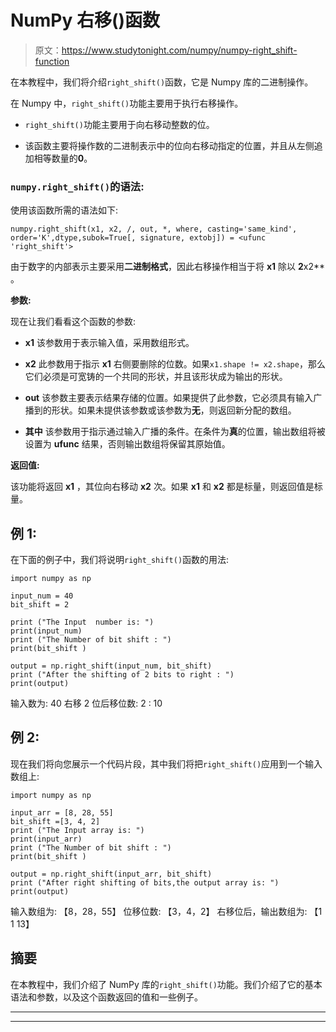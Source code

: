 # NumPy 右移()函数

> 原文：<https://www.studytonight.com/numpy/numpy-right_shift-function>

在本教程中，我们将介绍`right_shift()`函数，它是 Numpy 库的二进制操作。

在 Numpy 中，`right_shift()`功能主要用于执行右移操作。

*   `right_shift()`功能主要用于向右移动整数的位。

*   该函数主要将操作数的二进制表示中的位向右移动指定的位置，并且从左侧追加相等数量的**0**。

### `numpy.right_shift()`的语法:

使用该函数所需的语法如下:

```
numpy.right_shift(x1, x2, /, out, *, where, casting='same_kind', order='K',dtype,subok=True[, signature, extobj]) = <ufunc 'right_shift'>
```

由于数字的内部表示主要采用**二进制格式**，因此右移操作相当于将 **x1** 除以 **2**x2** 。

**参数:**

现在让我们看看这个函数的参数:

*   **x1**
    该参数用于表示输入值，采用数组形式。

*   **x2**
    此参数用于指示 **x1** 右侧要删除的位数。如果`x1.shape != x2.shape`，那么它们必须是可宽铸的一个共同的形状，并且该形状成为输出的形状。

*   **out**
    该参数主要表示结果存储的位置。如果提供了此参数，它必须具有输入广播到的形状。如果未提供该参数或该参数为**无**，则返回新分配的数组。

*   **其中**
    该参数用于指示通过输入广播的条件。在条件为**真**的位置，输出数组将被设置为 **ufunc** 结果，否则输出数组将保留其原始值。

**返回值:**

该功能将返回 **x1** ，其位向右移动 **x2** 次。如果 **x1** 和 **x2** 都是标量，则返回值是标量。

## 例 1:

在下面的例子中，我们将说明`right_shift()`函数的用法:

```
import numpy as np

input_num = 40
bit_shift = 2

print ("The Input  number is: ")
print(input_num) 
print ("The Number of bit shift : ")
print(bit_shift )  

output = np.right_shift(input_num, bit_shift)  
print ("After the shifting of 2 bits to right : ")
print(output) 
```

输入数为:
40
右移 2 位后移位数:
2
:
10

## 例 2:

现在我们将向您展示一个代码片段，其中我们将把`right_shift()`应用到一个输入数组上:

```
import numpy as np

input_arr = [8, 28, 55] 
bit_shift =[3, 4, 2] 
print ("The Input array is: ")
print(input_arr) 
print ("The Number of bit shift : ")
print(bit_shift )  

output = np.right_shift(input_arr, bit_shift)  
print ("After right shifting of bits,the output array is: ")
print(output) 
```

输入数组为:
【8，28，55】
位移位数:
【3，4，2】
右移位后，输出数组为:
【1 1 13】

## 摘要

在本教程中，我们介绍了 NumPy 库的`right_shift()`功能。我们介绍了它的基本语法和参数，以及这个函数返回的值和一些例子。

* * *

* * *